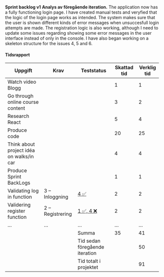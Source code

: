 
**Sprint backlog v1**
**Analys av föregående iteration.**
The application now has a fully functioning login page. I have created manual tests and veryfied that the logic of the login page works as intended. The system makes sure that the user is shown different kinds of error messages when unsuccesfull login attempts are made. The registration logic is also working, although I need to update some issues regarding showing some error messages in the user interface instead of only in the console. I have also began working on a skeleton structure for the issues 4, 5 and 6. 


#### Tidsrapport

| Uppgift                                            | Krav                  | Teststatus                                | Skattad tid | Verklig tid |
|----------------------------------------------------|-----------------------|-------------------------------------------|-------------|-------------|
| Watch video Blogg                                  |                       |                                           | 1           | 1           |
| Go through online course content                   |                       |                                           | 3           | 2           |
| Research React                                     |                       |                                           | 5           | 4           |
| Produce code                                       |                       |                                           | 20          | 25          |
| Think about project idéa on walks/in car           |                       |                                           | 4           | 4           |
| Produce Sprint BackLogs                            |                       |                                           | 1           | 1           |
| Validating log in function                         | 3 – Inloggning        | [4 ✅](/Testning/Testrapport-1.md)        | 2            | 2          |
| Validering register function                       | 2 – Registrering      | [1 ✅, 4 ❌](/Testning/Testrapport-1.md) | 2            | 2          |
| …                                                  | …                     | …                                         | …           | …           |
|                                                    |                       | Summa                                     | 35          | 41          |
|                                                    |                       | Tid sedan föregående iteration            |             | 50          |
|                                                    |                       | Tid totalt i projektet                    |             | 91          |
